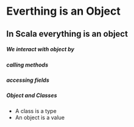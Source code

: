 # Everthing is an Object
## In Scala everything is an object

##### We interact with object by
##### calling methods
##### accessing fields

##### Object and Classes
* A class is a type
* An object is a value
